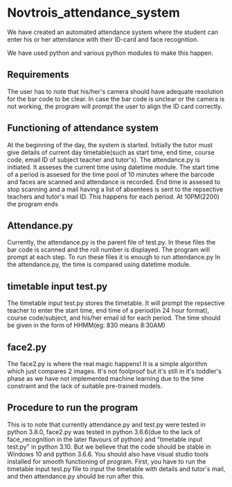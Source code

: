 # Novtrois_attendance_system
We have created an automated attendance system where the student can enter his or her attendance with their ID-card and face recognition.

We have used python and various python modules to make this happen.

## Requirements
The user has to note that his/her's camera should have adequate resolution for the bar code to be clear.
In case the bar code is unclear or the camera is not working, the program will prompt the user to align the ID card correctly.

## Functioning of attendance system
At the beginning of the day, the system is started. Initially the tutor must give details of current day timetable(such as start time, end time, course code, email ID of subject teacher and tutor's). The attendance.py is initiated.
It asseses the current time using datetime module. The start time of a period is assesed for the time pool of 10 minutes where the barcode and faces are scanned and attendance is recorded. End time is assesed to stop scanning and a mail having a list of absentees is sent to the repsective teachers and tutor's mail ID. This happens for each period.
At 10PM(2200) the program ends

## Attendance.py
Currently, the attendance.py is the parent file of test.py. In these files the bar code is scanned and the roll number is displayed. The program will prompt at each step.
To run these files it is enough to run attendance.py
In the attendance.py, the time is compared using datetime module. 

## timetable input test.py
The timetable input test.py stores the timetable. It will prompt the repsective teacher to enter the start time, end time of a period(in 24 hour format), course code/subject, and his/her email id for each period. The time should be given in the form of HHMM(eg: 830 means 8:30AM)

## face2.py
The face2.py is where the real magic happens! It is a simple algorithm which just compares 2 images. It's not foolproof but it's still in it's toddler's phase as we have not implemented machine learning due to the time constraint and the lack of suitable pre-trained models.

## Procedure to run the program
This is to note that currently attendance.py and test.py were tested in python 3.8.0, face2.py was tested in python 3.6.6(due to the lack of face_recognition in the later flavours of python) and "timetable input test.py" in python 3.10. But we believe that the code should be stable in Windows 10 and python 3.6.6. You should also have visual studio tools installed for smooth functioning of program.
First, you have to run the timetable input test.py file to input the timetable with details and tutor's mail, and then attendance.py should be run after this.

